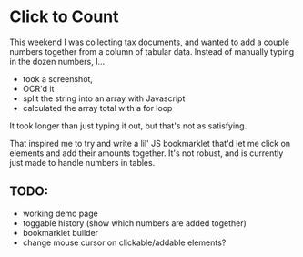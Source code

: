# Click to Count
This weekend I was collecting tax documents, and wanted to add a couple numbers together from a column of tabular data.
Instead of manually typing in the dozen numbers, I...
* took a screenshot,
* OCR'd it
* split the string into an array with Javascript
* calculated the array total with a for loop

It took longer than just typing it out, but that's not as satisfying.

That inspired me to try and write a lil' JS bookmarklet that'd let me
click on elements and add their amounts together.
It's not robust, and is currently just made to handle numbers in tables.

## TODO:
* working demo page
* toggable history (show which numbers are added together)
* bookmarklet builder
* change mouse cursor on clickable/addable elements?

